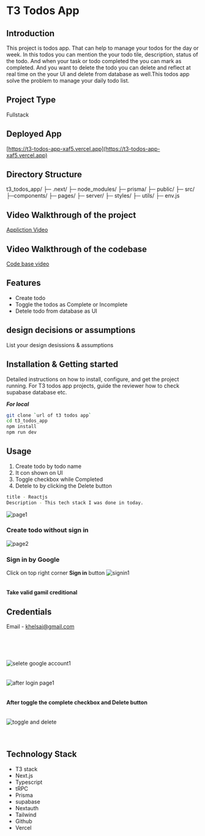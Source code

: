 # T3 Todos App

## Introduction

This project is todos app. That can help to manage your todos for the day or week. In this todos you can mention the your todo tile, description, status of the todo. And when your task or todo completed the you can mark as completed. And you want to delete the todo you can delete and reflect at real time on the your UI and delete from database as well.This todos app solve the problem to manage your daily todo list.

## Project Type
Fullstack

## Deployed App
[https://t3-todos-app-xaf5.vercel.app](https://t3-todos-app-xaf5.vercel.app)

## Directory Structure

t3_todos_app/
├─ .next/
├─ node_modules/
├─ prisma/
├─ public/
├─ src/
   ├─components/
   ├─ pages/
   ├─ server/
   ├─ styles/
   ├─ utils/
   ├─ env.js



## Video Walkthrough of the project
[Appliction Video](https://drive.google.com/file/d/1_L_LZHosLnmztHKpaZ9V8yMN98LqC-OM/view?usp=sharing)

## Video Walkthrough of the codebase
[Code base video](https://drive.google.com/file/d/1_edaIeyRJ55lSeZWCA4zLagiH4lk-AuP/view?usp=sharing)

## Features

- Create todo
- Toggle the todos as Complete or Incomplete
- Detele todo from database as UI

## design decisions or assumptions
List your design desissions & assumptions

## Installation & Getting started
Detailed instructions on how to install, configure, and get the project running. For T3 todos app projects, guide the reviewer how to check supabase database etc.

***For local***
```bash 
git clone `url of t3 todos app`
cd t3_todos_app
npm install
npm run dev
```

## Usage
1. Create todo by todo name
2. It con shown on UI
3. Toggle checkbox while Completed
4. Detele to by clicking the Delete button

```bash
title - Reactjs
Description - This tech stack I was done in today.
```


![page1](https://github.com/khelsai01/t3_todos_app/assets/119441119/18effb08-5000-4500-ae2b-226221750a2b)

### Create todo without sign in
![page2](https://github.com/khelsai01/t3_todos_app/assets/119441119/f611ecf1-255c-47a3-a1a5-3f7fec71e102)

### Sign in by Google
Click on top right corner  **Sign in** button
![signin1](https://github.com/khelsai01/t3_todos_app/assets/119441119/8017e868-5518-4554-bc41-60b7519163f7)
<br/>
<br/>
<br/>
**Take valid gamil creditional**
## Credentials
Email - khelsai@gmail.com


<br/>
<br/>
<br/>

![selete google account1](https://github.com/khelsai01/t3_todos_app/assets/119441119/b81a24a8-db56-4eb8-adfb-331014fde279)
<br/>
<br/>
<br/>
![after login page1](https://github.com/khelsai01/t3_todos_app/assets/119441119/9fea0f74-9e79-4ce0-8f34-eecc84c25a98)
<br/>
<br/>
<br/>
**After toggle the complete checkbox and Delete button**
<br/>
<br/>
<br/>
![toggle and delete](https://github.com/khelsai01/t3_todos_app/assets/119441119/35a16e47-6fab-476a-b878-0b85cb0b7a46)
<br/>
<br/>
<br/>
## Technology Stack

- T3 stack
- Next.js
- Typescript
- tRPC
- Prisma
- supabase
- Nextauth
- Tailwind
- Github
- Vercel
